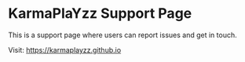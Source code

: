 # KarmaPlaYzz Support Page

This is a support page where users can report issues and get in touch.

Visit: https://karmaplayzz.github.io